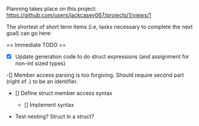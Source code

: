 
Planning takes place on this project: https://github.com/users/jackcasey067/projects/1/views/1

The shortest of short term items (i.e, tasks necessary to complete the next goal) 
can go here:

== Immediate TODO ==

-[x] Update generation code to do struct expressions (and assignment for non-int sized types)

-[] Member access parsing is too forgiving. Should require second part (right of .) to be
    an identifier.

- [] Define struct member access syntax
  - [] Implement syntax

- Test nesting? Struct in a struct?